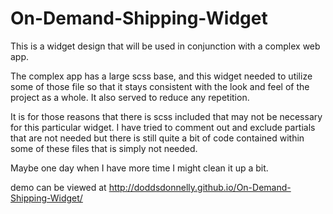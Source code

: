 # On-Demand-Shipping-Widget
This is a widget design that will be used in conjunction with a complex web app.  

The complex app has a large scss base, and this widget needed to utilize some of those file so that it stays consistent with the look and feel of the project as a whole.  It also served to reduce any repetition. 

It is for those reasons that there is scss included that may not be necessary for this particular widget.  I have tried to comment out and exclude partials that are not needed but there is still quite a bit of code contained within some of these files that is simply not needed.  

Maybe one day when I have more time I might clean it up a bit. 
 

demo can be viewed at <a href="http://doddsdonnelly.github.io/On-Demand-Shipping-Widget/">http://doddsdonnelly.github.io/On-Demand-Shipping-Widget/</a>
